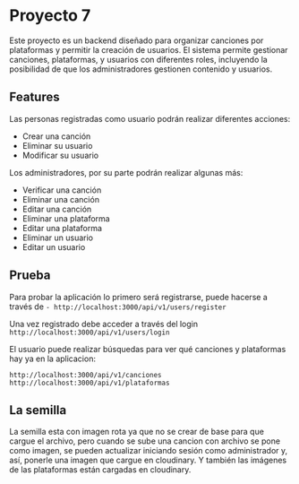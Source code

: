 # Proyecto 7

Este proyecto es un backend diseñado para organizar canciones por plataformas y permitir la creación de usuarios. El sistema permite gestionar canciones, plataformas, y usuarios con diferentes roles, incluyendo la posibilidad de que los administradores gestionen contenido y usuarios.

## Features

Las personas registradas como usuario podrán realizar diferentes acciones:

- Crear una canción
- Eliminar su usuario
- Modificar su usuario


Los administradores, por su parte podrán realizar algunas más:

-  Verificar una canción
-  Eliminar una canción
-  Editar una canción
-  Eliminar una plataforma
-  Editar una plataforma
-  Eliminar un usuario
-  Editar un usuario

## Prueba

Para probar la aplicación lo primero será registrarse, puede hacerse a través de `` - http://localhost:3000/api/v1/users/register ``

Una vez registrado debe acceder a través del login ``  http://localhost:3000/api/v1/users/login ``

El usuario puede realizar búsquedas para ver qué canciones y plataformas hay ya en la aplicacion: 

`` http://localhost:3000/api/v1/canciones
  http://localhost:3000/api/v1/plataformas
``

## La semilla

La semilla esta con imagen rota ya que no se crear de base para que cargue el archivo, pero cuando se sube una cancion con archivo se pone como imagen, se pueden actualizar iniciando sesión como administrador y, así, ponerle una imagen que cargue en cloudinary. Y también las imágenes de las plataformas están cargadas en cloudinary.
